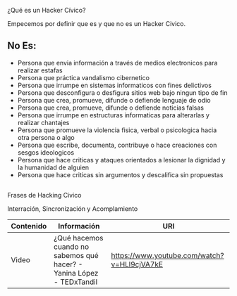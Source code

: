 ¿Qué es un Hacker Cívico?

Empecemos por definir que es y que no es un Hacker Civico.

## No Es:
- Persona que envia información a través de medios electronicos para realizar estafas
- Persona que práctica vandalismo cibernetico
- Persona que irrumpe en sistemas informaticos con fines delictivos
- Persona que desconfigura o desfigura sitios web bajo ningun tipo de fin
- Persona que crea, promueve, difunde o defiende lenguaje de odio
- Persona que crea, promueve, difunde o defiende noticias falsas
- Persona que irrumpe en estructuras informaticas para alterarlas y realizar chantajes
- Persona que promueve la violencia fisica, verbal o psicologica hacia otra persona o algo
- Persona que escribe, documenta, contribuye o hace creaciones con sesgos ideologicos
- Persona que hace criticas y ataques orientados a lesionar la dignidad y la humanidad de alguien
- Persona que hace criticas sin argumentos y descalifica sin propuestas

##
Frases de Hacking Civico

Interración, Sincronización y Acomplamiento


|Contenido|Información|URl|
| ----- | ----- | ----- |
|Video|¿Qué hacemos cuando no sabemos qué hacer? - Yanina López - TEDxTandil|https://www.youtube.com/watch?v=HLl9cjVA7kE|
